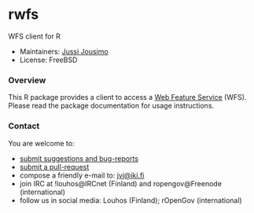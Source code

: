 rwfs
====

WFS client for R

+ Maintainers: [Jussi Jousimo](http://www.github.com/statguy/)
+ License: FreeBSD

### Overview

This R package provides a client to access a [Web Feature Service](http://www.opengeospatial.org/standards/wfs) (WFS).
Please read the package documentation for usage instructions.

### Contact

  You are welcome to:

  * [submit suggestions and bug-reports](https://github.com/ropengov/rwfs/issues)
  * [submit a pull-request](https://github.com/rOpenGov/rwfs/pulls)
  * compose a friendly e-mail to: [jvj@iki.fi](mailto:jvj@iki.fi)
  * join IRC at !louhos@IRCnet (Finland) and ropengov@Freenode (international)
  * follow us in social media: Louhos (Finland); rOpenGov (international)

